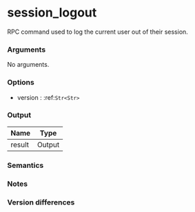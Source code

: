 [//]: # (THE CONTENT BELOW IS GENERATED. DO NOT EDIT.)
# session_logout
RPC command used to log the current user out of their session.

### Arguments
No arguments.

### Options
* version : :ref:`Str<Str>`

### Output
|Name|Type
|-|-
|result|Output

[//]: # (ADD YOUR NOTES BELOW. THESE WILL BE PICKED EVERY TIME THE DOCS ARE REGENERATED. //end)
### Semantics

### Notes

### Version differences